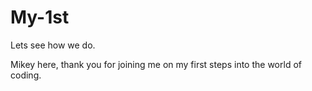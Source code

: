# My-1st
Lets see how we do.

Mikey here, thank you for joining me on my first steps into the world of coding.
